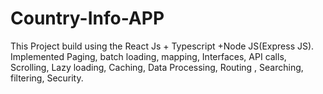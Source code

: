 # Country-Info-APP
This Project build using the React Js + Typescript +Node JS(Express JS). Implemented Paging, batch loading, mapping, Interfaces, API calls, Scrolling, Lazy loading, Caching,  Data Processing, Routing , Searching, filtering, Security. 
